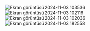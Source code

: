 ![Ekran görüntüsü 2024-11-03 103536](https://github.com/user-attachments/assets/0928b838-0284-44e7-b598-c7b57bc3c325)
![Ekran görüntüsü 2024-11-03 102116](https://github.com/user-attachments/assets/f8d50b3b-db68-43aa-a844-04ab19fc6860)
![Ekran görüntüsü 2024-11-03 102036](https://github.com/user-attachments/assets/9983df55-d452-4abd-9df8-007c02d65ef8)
![Ekran görüntüsü 2024-11-03 182558](https://github.com/user-attachments/assets/f36b8e2c-492f-47b4-b24d-a17362f2455a)
